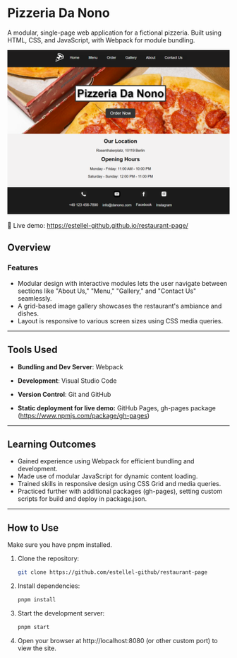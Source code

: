 # Pizzeria Da Nono

A modular, single-page web application for a fictional pizzeria. Built using HTML, CSS, and JavaScript, with Webpack for module bundling.

![alt text](image.png)

🔗 Live demo: https://estellel-github.github.io/restaurant-page/

## Overview

### Features

- Modular design with interactive modules lets the user navigate between sections like "About Us," "Menu," "Gallery," and "Contact Us" seamlessly.
- A grid-based image gallery showcases the restaurant's ambiance and dishes.
- Layout is responsive to various screen sizes using CSS media queries.

---

## Tools Used

- **Bundling and Dev Server**: Webpack
- **Development**: Visual Studio Code
- **Version Control**: Git and GitHub

- **Static deployment for live demo:** GitHub Pages, gh-pages package (https://www.npmjs.com/package/gh-pages)

---

## Learning Outcomes

- Gained experience using Webpack for efficient bundling and development.
- Made use of modular JavaScript for dynamic content loading.
- Trained skills in responsive design using CSS Grid and media queries.
- Practiced further with additional packages (gh-pages), setting custom scripts for build and deploy in package.json.

---

## How to Use

Make sure you have pnpm installed.

1. Clone the repository:

   ```bash
   git clone https://github.com/estellel-github/restaurant-page

   ```

2. Install dependencies:

   ```bash
   pnpm install
   ```

3. Start the development server:

   ```bash
   pnpm start
   ```

4. Open your browser at http://localhost:8080 (or other custom port) to view the site.
